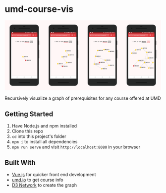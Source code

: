 # umd-course-vis

![Screenshots](screenshot.png)

Recursively visualize a graph of prerequisites for any course offered at UMD

## Getting Started

1. Have Node.js and npm installed
2. Clone this repo
3. `cd` into this project's folder
4. `npm i` to install all dependencies
5. `npm run serve` and visit `http://localhost:8080` in your browser

## Built With

- [Vue.js](https://vuejs.org) for quicker front end development
- [umd.io](https://umd.io) to get course info
- [D3 Network](https://github.com/emiliorizzo/vue-d3-network) to create the graph
